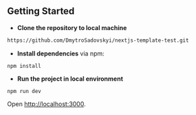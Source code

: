 ## Getting Started

- **Clone the repository to local machine**

```bash
https://github.com/DmytroSadovskyi/nextjs-template-test.git
```

- **Install dependencies** via npm:

```
npm install
```

- **Run the project in local environment**

```
npm run dev
```

Open [http://localhost:3000](http://localhost:3000).
